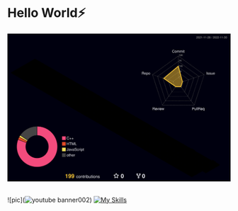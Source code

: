 # Hello World⚡
![3d](./profile-3d-contrib/profile-night-rainbow.svg)
##
![pic](![youtube banner002](https://user-images.githubusercontent.com/118968916/204851056-8fa6d944-f367-4fb6-a3bf-a50a57f9b1a6.png))
[![My Skills](https://skillicons.dev/icons?i=js,html,css,react,flutter,blender,bootstrap,c,cpp,figma,godot,java,php,py,unity,aseprite,&perline=6)](https://skillicons.dev)
